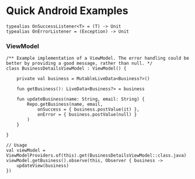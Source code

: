 # Quick Android Examples




    typealias OnSuccessListener<T> = (T) -> Unit
    typealias OnErrorListener = (Exception) -> Unit


### ViewModel

    /** Example implementation of a ViewModel. The error handling could be better by providing a good message, rather than null. */
    class BusinessDetailsViewModel : ViewModel() {

        private val business = MutableLiveData<Business?>()

        fun getBusiness(): LiveData<Business?> = business

        fun updateBusiness(name: String, email: String) {
            Repo.getBusiness(name, email,
                onSuccess = { business.postValue(it) },
                onError = { business.postValue(null) }
            )
        }

    }

    // Usage
    val viewModel = ViewModelProviders.of(this).get(BusinessDetailsViewModel::class.java)
    viewModel.getBusiness().observe(this, Observer { business ->
        updateView(business)
    })




